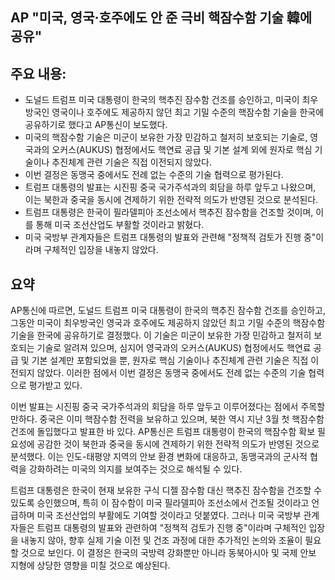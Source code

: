 ## AP "미국, 영국·호주에도 안 준 극비 핵잠수함 기술 韓에 공유"

## 주요 내용:
*   도널드 트럼프 미국 대통령이 한국의 핵추진 잠수함 건조를 승인하고, 미국이 최우방국인 영국이나 호주에도 제공하지 않던 최고 기밀 수준의 핵잠수함 기술을 한국에 공유하기로 했다고 AP통신이 보도했다.
*   미국의 핵잠수함 기술은 미군이 보유한 가장 민감하고 철저히 보호되는 기술로, 영국과의 오커스(AUKUS) 협정에서도 핵연료 공급 및 기본 설계 외에 원자로 핵심 기술이나 추진체계 관련 기술은 직접 이전되지 않았다.
*   이번 결정은 동맹국 중에서도 전례 없는 수준의 기술 협력으로 평가된다.
*   트럼프 대통령의 발표는 시진핑 중국 국가주석과의 회담을 하루 앞두고 나왔으며, 이는 북한과 중국을 동시에 견제하기 위한 전략적 의도가 반영된 것으로 분석된다.
*   트럼프 대통령은 한국이 필라델피아 조선소에서 핵추진 잠수함을 건조할 것이며, 이를 통해 미국 조선산업도 부활할 것이라고 밝혔다.
*   미국 국방부 관계자들은 트럼프 대통령의 발표와 관련해 "정책적 검토가 진행 중"이라며 구체적인 입장을 내놓지 않았다.

## 요약

AP통신에 따르면, 도널드 트럼프 미국 대통령이 한국의 핵추진 잠수함 건조를 승인하고, 그동안 미국이 최우방국인 영국과 호주에도 제공하지 않았던 최고 기밀 수준의 핵잠수함 기술을 한국에 공유하기로 결정했다. 이 기술은 미군이 보유한 가장 민감하고 철저히 보호되는 기술로 알려져 있으며, 심지어 영국과의 오커스(AUKUS) 협정에서도 핵연료 공급 및 기본 설계만 포함되었을 뿐, 원자로 핵심 기술이나 추진체계 관련 기술은 직접 이전되지 않았다. 이러한 점에서 이번 결정은 동맹국 중에서도 전례 없는 수준의 기술 협력으로 평가받고 있다.

이번 발표는 시진핑 중국 국가주석과의 회담을 하루 앞두고 이루어졌다는 점에서 주목할 만하다. 중국은 이미 핵잠수함 전력을 보유하고 있으며, 북한 역시 지난 3월 첫 핵잠수함 건조에 돌입했다고 발표한 바 있다. AP통신은 트럼프 대통령이 한국의 핵잠수함 확보 필요성에 공감한 것이 북한과 중국을 동시에 견제하기 위한 전략적 의도가 반영된 것으로 분석했다. 이는 인도-태평양 지역의 안보 환경 변화에 대응하고, 동맹국과의 군사적 협력을 강화하려는 미국의 의지를 보여주는 것으로 해석될 수 있다.

트럼프 대통령은 한국이 현재 보유한 구식 디젤 잠수함 대신 핵추진 잠수함을 건조할 수 있도록 승인했으며, 특히 이 잠수함이 미국 필라델피아 조선소에서 건조될 것이라고 언급하며 미국 조선산업의 부활에도 기여할 것이라고 덧붙였다. 그러나 미국 국방부 관계자들은 트럼프 대통령의 발표와 관련하여 "정책적 검토가 진행 중"이라며 구체적인 입장을 내놓지 않아, 향후 실제 기술 이전 및 건조 과정에 대한 추가적인 논의와 조율이 필요할 것으로 보인다. 이 결정은 한국의 국방력 강화뿐만 아니라 동북아시아 및 국제 안보 지형에 상당한 영향을 미칠 것으로 예상된다.